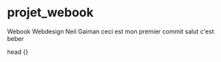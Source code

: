 # projet_webook
Webook Webdesign Neil Gaiman
ceci est mon premier commit
salut c'est beber

head {}
